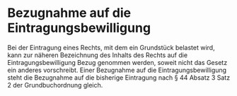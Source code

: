 # Bezugnahme auf die Eintragungsbewilligung

Bei der Eintragung eines Rechts, mit dem ein Grundstück belastet wird, kann zur näheren Bezeichnung des Inhalts des Rechts auf die Eintragungsbewilligung Bezug genommen werden, soweit nicht das Gesetz ein anderes vorschreibt. Einer Bezugnahme auf die Eintragungsbewilligung steht die Bezugnahme auf die bisherige Eintragung nach § 44 Absatz 3 Satz 2 der Grundbuchordnung gleich. 

